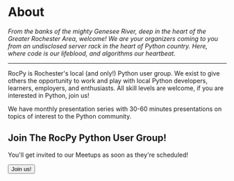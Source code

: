 # About

_From the banks of the mighty Genesee River, deep in the heart of the Greater
Rochester Area, welcome! We are your organizers coming to you from an
undisclosed server rack in the heart of Python country. Here, where code is our
lifeblood, and algorithms our heartbeat._

---

RocPy is Rochester's local (and only!) Python user group. We exist to give
others the opportunity to work and play with local Python developers, learners,
employers, and enthusiasts. All skill levels are welcome, if you are interested
in Python, join us!

We have monthly presentation series with 30-60 minutes presentations on topics of interest to the Python community.

<div  class="D_box calltoaction minimal">
        <div class="D_boxbody">
                <form action="http://www.meetup.com/Rochester-Python-Meetup/join/" method="post">
                        <div  class="D_boxhead">
                                <h2>Join The RocPy Python User Group!</h2>
                                <p>You'll get invited to our Meetups as soon as they're scheduled!</p>
                        </div>
                        <div class="D_boxsection ">
                                <input type="submit" name="submit" value="Join us!" class="D_submit"  />
                                <input type="hidden" name="returnUri" value="http://www.meetup.com/Rochester-Python-Meetup" />
                                <input type="hidden" name="returnUriEnc" value="http%3A%2F%2Fwww.meetup.com%2FRochester-Python-Meetup" id="returnUriEnc" />
                                <input type="hidden" name="submit" value="1" />
                        </div>
                        <div style="clear: both; height: 1px; line-height: 1px;"></div>
                </form>
        </div>
</div>
